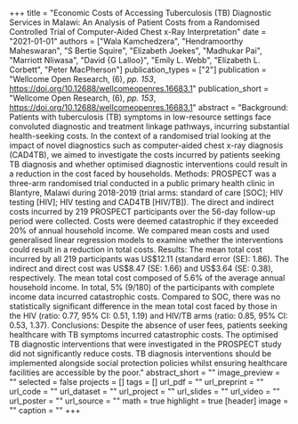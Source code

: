 +++
title = "Economic Costs of Accessing Tuberculosis (TB) Diagnostic Services in Malawi: An Analysis of Patient Costs from a Randomised Controlled Trial of Computer-Aided Chest x-Ray Interpretation"
date = "2021-01-01"
authors = ["Wala Kamchedzera", "Hendramoorthy Maheswaran", "S Bertie Squire", "Elizabeth Joekes", "Madhukar Pai", "Marriott Nliwasa", "David {G Lalloo}", "Emily L. Webb", "Elizabeth L. Corbett", "Peter MacPherson"]
publication_types = ["2"]
publication = "Wellcome Open Research, (6), _pp. 153_, https://doi.org/10.12688/wellcomeopenres.16683.1"
publication_short = "Wellcome Open Research, (6), _pp. 153_, https://doi.org/10.12688/wellcomeopenres.16683.1"
abstract = "Background:                                             Patients with tuberculosis (TB) symptoms in low-resource settings face convoluted diagnostic and treatment linkage pathways, incurring substantial health-seeking costs. In the context of a randomised trial looking at the impact of novel diagnostics such as computer-aided chest x-ray diagnosis (CAD4TB), we aimed to investigate the costs incurred by patients seeking TB diagnosis and whether optimised diagnostic interventions could result in a reduction in the cost faced by households.                                                          Methods:                              PROSPECT was a three-arm randomised trial conducted in a public primary health clinic in Blantyre, Malawi during 2018-2019 (trial arms: standard of care [SOC]; HIV testing [HIV]; HIV testing and CAD4TB [HIV/TB]). The direct and indirect costs incurred by 219 PROSPECT participants over the 56-day follow-up period were collected. Costs were deemed catastrophic if they exceeded 20\% of annual household income. We compared mean costs and used generalised linear regression models to examine whether the interventions could result in a reduction in total costs.                                                          Results:                                             The mean total cost incurred by all 219 participants was US\$12.11 (standard error (SE): 1.86). The indirect and direct cost was US\$8.47 (SE: 1.66) and US\$3.64 (SE: 0.38), respectively. The mean total cost composed of 5.6\% of the average annual household income. In total, 5\% (9/180) of the participants with complete income data incurred catastrophic costs. Compared to SOC, there was no statistically significant difference in the mean total cost faced by those in the HIV (ratio: 0.77, 95\% CI: 0.51, 1.19) and HIV/TB arms (ratio: 0.85, 95\% CI: 0.53, 1.37).                                                          Conclusions:                                             Despite the absence of user fees, patients seeking healthcare with TB symptoms incurred catastrophic costs. The optimised TB diagnostic interventions that were investigated in the PROSPECT study did not significantly reduce costs. TB diagnosis interventions should be implemented alongside social protection policies whilst ensuring healthcare facilities are accessible by the poor."
abstract_short = ""
image_preview = ""
selected = false
projects = []
tags = []
url_pdf = ""
url_preprint = ""
url_code = ""
url_dataset = ""
url_project = ""
url_slides = ""
url_video = ""
url_poster = ""
url_source = ""
math = true
highlight = true
[header]
image = ""
caption = ""
+++
